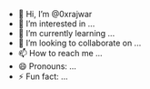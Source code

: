 - 👋 Hi, I’m @0xrajwar
- 👀 I’m interested in ...
- 🌱 I’m currently learning ...
- 💞️ I’m looking to collaborate on ...
- 📫 How to reach me ...
- 😄 Pronouns: ...
- ⚡ Fun fact: ...

<!---
0xrajwar/0xrajwar is a ✨ special ✨ repository because its `README.md` (this file) appears on your GitHub profile.
You can click the Preview link to take a look at your changes.
--->
